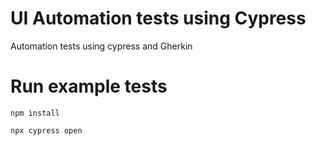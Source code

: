 # UI Automation tests using Cypress

Automation tests using cypress and Gherkin
# Run example tests

```
npm install

npx cypress open        
```  